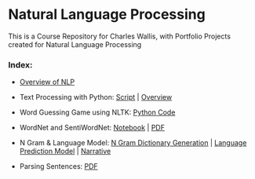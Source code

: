 # Natural Language Processing
This is a Course Repository for Charles Wallis, with Portfolio Projects created for Natural Language Processing

### Index:

* [Overview of NLP](https://github.com/charlestw127/NLP-Portfolio/blob/main/Overview%20of%20NLP.pdf)

* Text Processing with Python: [Script](https://github.com/charlestw127/NLP-Portfolio/blob/main/text_processor.py) | [Overview](https://github.com/charlestw127/NLP-Portfolio/blob/main/Text%20Processing.pdf)

* Word Guessing Game using NLTK: [Python Code](https://github.com/charlestw127/NLP-Portfolio/blob/main/word_guessing_game.py)

* WordNet and SentiWordNet: [Notebook](https://github.com/charlestw127/NLP-Portfolio/blob/main/WordNet.ipynb) | [PDF](https://github.com/charlestw127/NLP-Portfolio/blob/main/WordNet.pdf)

* N Gram & Language Model: [N Gram Dictionary Generation](https://github.com/charlestw127/NLP-Portfolio/blob/main/get_ngrams.py) | [Language Prediction Model](https://github.com/charlestw127/NLP-Portfolio/blob/main/LangPredModel.py) | [Narrative](https://github.com/charlestw127/NLP-Portfolio/blob/main/N%20Gram%20%2B%20Language%20Models.pdf)

* Parsing Sentences: [PDF](https://github.com/charlestw127/NLP-Portfolio/blob/main/Parsing%20Sentence.pdf)
